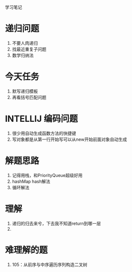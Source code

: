 学习笔记
# 递归问题
1. 不要人肉递归
2. 找最近重复子问题
3. 数学归纳法
# 今天任务
1. 默写递归模板
2. 再看括号匹配问题
# INTELLIJ 编码问题
1. 很少用自动生成函数方法的快捷键
2. 写对象都是从第一行开始写可以从new开始前面对象自动生成
# 解题思路 
1. 记得用栈，和PriorityQueue超级好用
2. hashMap hash解法
3. 循环解法
# 理解
1. 递归的归去来兮，下去我不知道return到哪一层
2. 
# 难理解的题
1. 105：从前序与中序遍历序列构造二叉树
